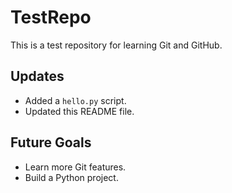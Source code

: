 # TestRepo

This is a test repository for learning Git and GitHub.

## Updates
- Added a `hello.py` script.
- Updated this README file.

## Future Goals
- Learn more Git features.
- Build a Python project.
